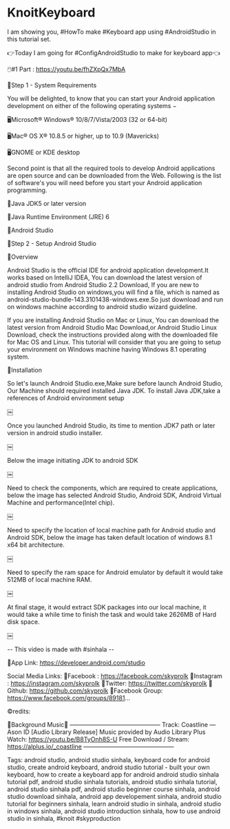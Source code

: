 # KnoitKeyboard
I am showing you, #HowTo make #Keyboard app using #AndroidStudio in this tutorial set.

👉Today I am going for #ConfigAndroidStudio to make for keyboard app👈

🖱️#1 Part : 
https://youtu.be/fhZXpQx7MbA

📎Step 1 - System Requirements

You will be delighted, to know that you can start your Android application development on either of the following operating systems −

🖥️Microsoft® Windows® 10/8/7/Vista/2003 (32 or 64-bit)

🖥️Mac® OS X® 10.8.5 or higher, up to 10.9 (Mavericks)

🖥️GNOME or KDE desktop

Second point is that all the required tools to develop Android applications are open source and can be downloaded from the Web. Following is the list of software's you will need before you start your Android application programming.

📗Java JDK5 or later version

📘Java Runtime Environment (JRE) 6

📙Android Studio

📎Step 2 - Setup Android Studio

🎯Overview

Android Studio is the official IDE for android application development.It works based on IntelliJ IDEA, You can download the latest version of android studio from Android Studio 2.2 Download, If you are new to installing Android Studio on windows,you will find a file, which is named as android-studio-bundle-143.3101438-windows.exe.So just download and run on windows machine according to android studio wizard guideline.

If you are installing Android Studio on Mac or Linux, You can download the latest version from Android Studio Mac Download,or Android Studio Linux Download, check the instructions provided along with the downloaded file for Mac OS and Linux. This tutorial will consider that you are going to setup your environment on Windows machine having Windows 8.1 operating system.

🎯Installation

So let's launch Android Studio.exe,Make sure before launch Android Studio, Our Machine should required installed Java JDK. To install Java JDK,take a references of Android environment setup

￼

Once you launched Android Studio, its time to mention JDK7 path or later version in android studio installer.

￼

Below the image initiating JDK to android SDK

￼

Need to check the components, which are required to create applications, below the image has selected Android Studio, Android SDK, Android Virtual Machine and performance(Intel chip).

￼

Need to specify the location of local machine path for Android studio and Android SDK, below the image has taken default location of windows 8.1 x64 bit architecture.

￼

Need to specify the ram space for Android emulator by default it would take 512MB of local machine RAM.

￼

At final stage, it would extract SDK packages into our local machine, it would take a while time to finish the task and would take 2626MB of Hard disk space.

￼


-- This video is made with #sinhala --

🔖App Link:
https://developer.android.com/studio

Social Media Links:
📢Facebook : 
https://facebook.com/skyprolk
📢Instagram : https://instagram.com/skyprolk
📢Twitter:
https://twitter.com/skyprolk
📢Github:
https://github.com/skyprolk
📢Facebook Group:
https://www.facebook.com/groups/89181...



©️redits:

🎵Background Music🎵
––––––––––––––––––––––––––––––
Track: Coastline — Ason ID [Audio Library Release]
Music provided by Audio Library Plus
Watch: https://youtu.be/B8TyOnh8S-U
Free Download / Stream: https://alplus.io/_coastline
––––––––––––––––––––––––––––––

Tags:
android studio,
android studio sinhala,
keyboard code for android studio, 
create android keyboard, 
android studio tutorial - built your own keyboard,
 how to create a keyboard app for android
 android studio sinhala tutorial pdf, 
android studio sinhala tutorials, 
android studio sinhala tutorial,
 android studio sinhala pdf, 
android studio beginner course sinhala, 
android studio download sinhala, 
android app developement sinhala,
 android studio tutorial for beginners sinhala, 
learn android studio in sinhala,
 android studio in windows sinhala,
 android studio introduction sinhala, 
how to use android studio in sinhala,
#knoit
#skyproduction
